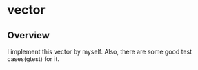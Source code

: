 # vector

## Overview
I implement this vector by myself.
Also, there are some good test cases(gtest) for it.
